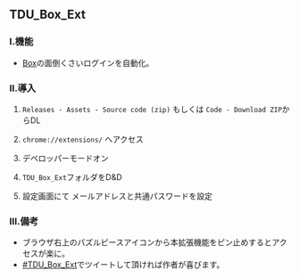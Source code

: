 ## TDU_Box_Ext

### Ⅰ.機能
- [Box](https://tdu.account.box.com/login/)の面倒くさいログインを自動化。

### Ⅱ.導入

1. `Releases - Assets - Source code (zip)` もしくは `Code - Download ZIP`からDL
2. `chrome://extensions/` へアクセス

3. デベロッパーモードオン

4. `TDU_Box_Ext`フォルダをD&D

5. 設定画面にて
メールアドレスと共通パスワードを設定

### Ⅲ.備考
- ブラウザ右上のパズルピースアイコンから本拡張機能をピン止めするとアクセスが楽に。
- [#TDU_Box_Ext](https://twitter.com/search?q=%23TDU_Box_Ext)でツイートして頂ければ作者が喜びます。
